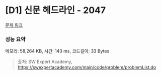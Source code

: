 # [D1] 신문 헤드라인 - 2047 

[문제 링크](https://swexpertacademy.com/main/code/problem/problemDetail.do?contestProbId=AV5QKsLaAy0DFAUq) 

### 성능 요약

메모리: 58,264 KB, 시간: 143 ms, 코드길이: 33 Bytes



> 출처: SW Expert Academy, https://swexpertacademy.com/main/code/problem/problemList.do